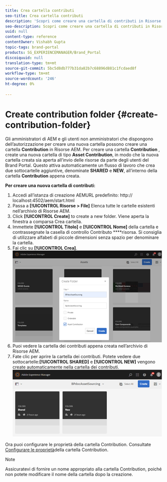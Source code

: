 ```yaml
---
title: Crea cartella contributi
seo-title: Crea cartella contributi
description: 'Scopri come creare una cartella di contributi in Risorse AEM. '
seo-description: Scopri come creare una cartella di contributi in Risorse AEM.
uuid: null
content-type: reference
contentOwner: Vishabh Gupta
topic-tags: brand-portal
products: SG_EXPERIENCEMANAGER/Brand_Portal
discoiquuid: null
translation-type: tm+mt
source-git-commit: 5bc5d8db777b31da82b7c68896d881c1fcdaed8f
workflow-type: tm+mt
source-wordcount: '246'
ht-degree: 0%

---
```



# Create contribution folder {#create-contribution-folder}

Gli amministratori di AEM e gli utenti non amministratori che dispongono dell’autorizzazione per creare una nuova cartella possono creare una cartella **Contribution** in Risorse AEM.
Per creare una cartella **Contribution** , create una nuova cartella di tipo **Asset Contribution**, in modo che la nuova cartella creata sia aperta all’invio delle risorse da parte degli utenti del Brand Portal.  Questo attiva automaticamente un flusso di lavoro che crea due sottocartelle aggiuntive, denominate **SHARED** e **NEW**, all’interno della cartella **Contribution** appena creata.

**Per creare una nuova cartella di contributi:**
1. Accedi all’istanza di creazione AEMURL predefinito: http:// localhost:4502/aem/start.html
1. Passa a **[!UICONTROL Risorse > File]** Elenca tutte le cartelle esistenti nell’archivio di Risorse AEM.
1. Click **[!UICONTROL Create]** to create a new folder. Viene aperta la finestra a comparsa Crea cartella.
1. Immettete **[!UICONTROL Titolo]** e **[!UICONTROL Nome]** della cartella e contrassegnate la casella di controllo Contributo ****risorsa.
Si consiglia di utilizzare alfabeti di piccole dimensioni senza spazio per denominare la cartella.
1. Fai clic su **[!UICONTROL Crea]**.
   ![](assets/create-contribution-folder.png)
1. Puoi vedere la cartella dei contributi appena creata nell’archivio di Risorse AEM.
1. Fate clic per aprire la cartella dei contributi. Potete vedere due sottocartelle:**[!UICONTROL SHARED]** e **[!UICONTROL NEW]** vengono create automaticamente nella cartella dei contributi.\
   ![](assets/contribution-folder.png)

Ora puoi configurare le proprietà della cartella Contribution. Consultate [Configurare le proprietà](brand-portal-configure-contribution-folder-properties.md)della cartella Contribution.

>[!NOTE]
>
>Assicuratevi di fornire un nome appropriato alla cartella Contribution, poiché non potete modificare il nome della cartella dopo la creazione.